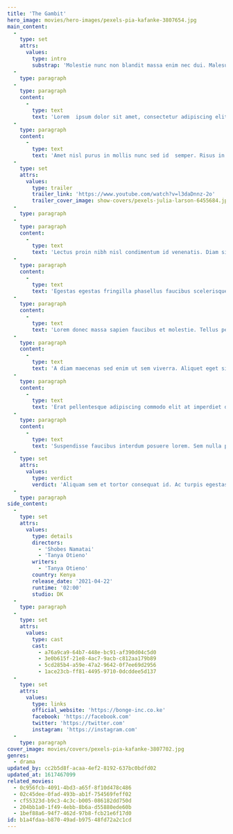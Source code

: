 ```yaml
---
title: 'The Gambit'
hero_image: movies/hero-images/pexels-pia-kafanke-3807654.jpg
main_content:
  -
    type: set
    attrs:
      values:
        type: intro
        substrap: 'Molestie nunc non blandit massa enim nec dui. Malesuada proin libero  nunc consequat interdum varius. Turpis egestas sed tempus urna et  pharetra pharetra massa massa. '
  -
    type: paragraph
  -
    type: paragraph
    content:
      -
        type: text
        text: 'Lorem  ipsum dolor sit amet, consectetur adipiscing elit, sed do eiusmod  tempor incididunt ut labore et dolore magna aliqua. Tristique senectus  et netus et. Quam id leo in vitae turpis massa sed. At in tellus integer  feugiat scelerisque varius morbi enim. Arcu dui vivamus arcu felis  bibendum. Enim ut tellus elementum sagittis vitae et. In eu mi bibendum  neque egestas congue quisque egestas diam. Dignissim suspendisse in est  ante in nibh mauris. Venenatis urna cursus eget nunc scelerisque. Nec  ultrices dui sapien eget. Ullamcorper a lacus vestibulum sed arcu non.  Malesuada fames ac turpis egestas maecenas. Elementum integer enim neque  volutpat ac. Turpis massa tincidunt dui ut. Ut consequat semper viverra  nam.'
  -
    type: paragraph
    content:
      -
        type: text
        text: 'Amet nisl purus in mollis nunc sed id  semper. Risus in hendrerit gravida rutrum quisque non. Ac feugiat sed  lectus vestibulum mattis ullamcorper velit sed ullamcorper. Et egestas  quis ipsum suspendisse ultrices gravida. Nisi est sit amet facilisis  magna etiam tempor orci. Magnis dis parturient montes nascetur. Ut  consequat semper viverra nam libero justo laoreet. Nam libero justo  laoreet sit amet cursus sit amet. Sem fringilla ut morbi tincidunt augue  interdum velit. Dignissim cras tincidunt lobortis feugiat vivamus at  augue eget. Ornare arcu odio ut sem nulla pharetra diam. Scelerisque  eleifend donec pretium vulputate sapien nec. Dui sapien eget mi proin  sed libero enim sed. Ultrices dui sapien eget mi. Nibh venenatis cras  sed felis eget velit aliquet sagittis. Tristique senectus et netus et.'
  -
    type: set
    attrs:
      values:
        type: trailer
        trailer_link: 'https://www.youtube.com/watch?v=l3daDnnz-2o'
        trailer_cover_image: show-covers/pexels-julia-larson-6455684.jpg
  -
    type: paragraph
  -
    type: paragraph
    content:
      -
        type: text
        text: 'Lectus proin nibh nisl condimentum id venenatis. Diam sit amet nisl  suscipit adipiscing bibendum est. Feugiat scelerisque varius morbi enim  nunc. In arcu cursus euismod quis viverra nibh cras pulvinar mattis.  Diam maecenas ultricies mi eget mauris pharetra et. Sed velit dignissim  sodales ut eu sem integer vitae justo. Magna ac placerat vestibulum  lectus mauris. Eu lobortis elementum nibh tellus molestie nunc non  blandit. Pretium aenean pharetra magna ac placerat vestibulum lectus  mauris. At lectus urna duis convallis convallis tellus id. Sit amet  purus gravida quis blandit turpis cursus in hac. Nec ultrices dui sapien  eget mi proin sed libero. Porttitor lacus luctus accumsan tortor  posuere ac ut consequat semper. Sed turpis tincidunt id aliquet risus  feugiat in ante. Fermentum et sollicitudin ac orci phasellus egestas.  Sed augue lacus viverra vitae.'
  -
    type: paragraph
    content:
      -
        type: text
        text: 'Egestas egestas fringilla phasellus faucibus scelerisque eleifend  donec pretium vulputate. Venenatis a condimentum vitae sapien  pellentesque habitant. Id venenatis a condimentum vitae sapien  pellentesque habitant morbi tristique. Dictumst vestibulum rhoncus est  pellentesque elit ullamcorper dignissim cras. Tristique et egestas quis  ipsum. In pellentesque massa placerat duis ultricies lacus sed. Orci eu  lobortis elementum nibh tellus. Dolor morbi non arcu risus. Arcu dui  vivamus arcu felis. Augue neque gravida in fermentum et sollicitudin ac  orci phasellus. Etiam dignissim diam quis enim lobortis scelerisque  fermentum dui faucibus.'
  -
    type: paragraph
    content:
      -
        type: text
        text: 'Lorem donec massa sapien faucibus et molestie. Tellus pellentesque eu  tincidunt tortor aliquam nulla facilisi cras. Dictumst vestibulum  rhoncus est pellentesque elit ullamcorper dignissim cras tincidunt.  Nulla pharetra diam sit amet nisl. Vitae tempus quam pellentesque nec.  Amet mattis vulputate enim nulla aliquet porttitor. Risus quis varius  quam quisque id diam vel quam. Volutpat odio facilisis mauris sit.  Malesuada fames ac turpis egestas maecenas pharetra. At urna condimentum  mattis pellentesque id nibh tortor id. Quam quisque id diam vel quam.  Vestibulum lectus mauris ultrices eros.'
  -
    type: paragraph
    content:
      -
        type: text
        text: 'A diam maecenas sed enim ut sem viverra. Aliquet eget sit amet tellus  cras adipiscing enim eu turpis. Cursus eget nunc scelerisque viverra  mauris in. Turpis egestas sed tempus urna et pharetra pharetra massa  massa. Egestas erat imperdiet sed euismod nisi porta lorem mollis  aliquam. Vestibulum mattis ullamcorper velit sed ullamcorper morbi  tincidunt. Eu scelerisque felis imperdiet proin fermentum leo vel. Nulla  pharetra diam sit amet nisl suscipit adipiscing bibendum est. Varius  vel pharetra vel turpis nunc. Vitae ultricies leo integer malesuada nunc  vel.'
  -
    type: paragraph
    content:
      -
        type: text
        text: 'Erat pellentesque adipiscing commodo elit at imperdiet dui accumsan  sit. Rhoncus dolor purus non enim praesent elementum facilisis leo vel.  Lobortis scelerisque fermentum dui faucibus in ornare quam viverra.  Elementum eu facilisis sed odio morbi quis. Mattis aliquam faucibus  purus in massa. Lorem ipsum dolor sit amet consectetur adipiscing elit  ut aliquam. Enim nulla aliquet porttitor lacus luctus accumsan tortor  posuere ac. Velit egestas dui id ornare arcu odio. Quam viverra orci  sagittis eu volutpat odio facilisis mauris sit. Potenti nullam ac tortor  vitae purus faucibus ornare. Sollicitudin tempor id eu nisl. Massa  tincidunt dui ut ornare lectus. Odio facilisis mauris sit amet massa  vitae tortor condimentum lacinia. Et netus et malesuada fames ac. Eu  consequat ac felis donec et. Gravida arcu ac tortor dignissim convallis  aenean.'
  -
    type: paragraph
    content:
      -
        type: text
        text: 'Suspendisse faucibus interdum posuere lorem. Sem nulla pharetra diam  sit amet nisl suscipit. Tristique senectus et netus et malesuada fames  ac. Elit sed vulputate mi sit. Quam adipiscing vitae proin sagittis nisl  rhoncus mattis. Maecenas pharetra convallis posuere morbi leo urna.  '
  -
    type: set
    attrs:
      values:
        type: verdict
        verdict: 'Aliquam sem et tortor consequat id. Ac turpis egestas integer eget.  Feugiat in fermentum posuere urna nec. Magna fringilla urna porttitor  rhoncus dolor purus non. Risus in hendrerit gravida rutrum quisque non  tellus. Eu volutpat odio facilisis mauris sit amet massa vitae tortor.  Arcu ac tortor dignissim convallis aenean et tortor at risus. Cras  pulvinar mattis nunc sed blandit libero volutpat sed. Sed cras ornare  arcu dui. In hac habitasse platea dictumst quisque sagittis purus sit.  Commodo nulla facilisi nullam vehicula ipsum a arcu cursus.'
  -
    type: paragraph
side_content:
  -
    type: set
    attrs:
      values:
        type: details
        directors:
          - 'Shobes Namatai'
          - 'Tanya Otieno'
        writers:
          - 'Tanya Otieno'
        country: Kenya
        release_date: '2021-04-22'
        runtime: '02:00'
        studio: DK
  -
    type: paragraph
  -
    type: set
    attrs:
      values:
        type: cast
        cast:
          - a76a9ca9-64b7-448e-bc91-af390d04c5d0
          - 3e0b615f-21e8-4ac7-9acb-c812aa179b89
          - 5cd285b4-a59e-47a2-9642-0f7ee69d2956
          - 1ace23cb-ff81-4495-9710-0dcddee5d137
  -
    type: set
    attrs:
      values:
        type: links
        official_website: 'https://bonge-inc.co.ke'
        facebook: 'https://facebook.com'
        twitter: 'https://twitter.com'
        instagram: 'https://instagram.com'
  -
    type: paragraph
cover_image: movies/covers/pexels-pia-kafanke-3807702.jpg
genres:
  - drama
updated_by: cc2b5d8f-acaa-4ef2-8192-637bc0bdfd02
updated_at: 1617467099
related_movies:
  - 0c956fcb-4091-4bd3-a65f-8f10d478c486
  - 02c45dee-0fad-493b-ab1f-754569feff02
  - cf55323d-b9c3-4c3c-b005-086182dd750d
  - 204bb1a0-1f49-4ebb-8b6a-d55880ede60b
  - 1bef88a6-94f7-462d-97b8-fcb21e6f17d0
id: b1a4fdaa-b870-49ad-b975-48fd72a2c1cd
---
```


